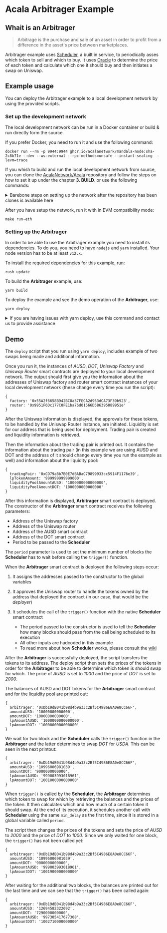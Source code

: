 # Acala Arbitrager Example

## Whait is an Arbitrager

> Arbitrage is the purchase and sale of an asset in order to profit from a difference in the asset's
> price between marketplaces.

Arbitrager example uses [Scheduler](https://wiki.acala.network/build/development-guide/smart-contracts/advanced/use-on-chain-scheduler),
a built in service, to periodically asses which token to sell and which to buy. It uses [Oracle](https://wiki.acala.network/build/development-guide/smart-contracts/advanced/use-oracle-feeds)
to determine the price of each token and calculate which one it should buy and then initiates a swap
on Uniswap.

## Example usage

You can deploy the Arbitrager example to a local development network by using the provided scripts.

### Set up the development network

The local development network can be run in a Docker container or build & run directly form the
source.

If you prefer Docker, you need to run it and use the following command:

```
docker run --rm -p 9944:9944 ghcr.io/acalanetwork/mandala-node:sha-2c8b71e --dev --ws-external --rpc-methods=unsafe --instant-sealing  -levm=trace
```

If you whish to build and run the local development network from source, you can clone the
[AcalaNetwork/Acala](https://github.com/AcalaNetwork/Acala) repository and follow the steps on how
to set it up under the chapter **3. BUILD**. or use the following commands:

<details>
    <summary>Barebone steps on setting up the network after the repository has been clones is available here</summary>

    curl https://sh.rustup.rs -sSf | sh

    git config --global submodule.recurse true

    make init

</details>

After you have setup the network, run it with in EVM compatibility mode:
```
make run-eth
```

### Setting up the Arbitrager

In order to be able to use the Arbitrager example you need to install its dependencies. To do you,
you need to have `nodejs` and `yarn` installed. Your node version has to be at least `v12.x`.

To install the required dependencies for this example, run:
```
rush update
```

To build the **Arbitrager** example, use:
```
yarn build
```

To deploy the example and see the demo operation of the **Arbitrager**, use:
```
yarn deploy
```

<details>
    <summary>
        If you are having issues with yarn deploy, use this command and contact us to provide
        assistance
    </summary>

    node --trace-warnings -r ts-node/register/transpile-only src/deploy.ts

</details>

## Demo

The `deploy` script that you run using `yarn deploy`, includes example of two swaps being made and
additional information.

Once you run it, the instances of *AUSD*, *DOT*, *Uniswap Factory* and *Uniswap Router* smart
contracts are deployed to your local development network. The output should first give you the
information about the addresses of Uniswap factory and router smart contract instances of your local
development network (these change every time you run the script):

```
{
  factory: '0x55A2f6658B942BC8a37FECA2d953dCA73F39b923',
  router: '0x9951F6Dc177C0FE1ba76d01566D586395089951e'
}
```

After the Uniswap information is displayed, the approvals for these tokens, to be handled by the
Uniswap Router instance, are initiated. Liquidity is set for our address that is being used for
deployment. Trading pair is created and liquidity information is retrieved.

Then the information about the trading pair is printed out. It contains the information about the
trading pair (in this example we are using AUSD and DOT and the address of it should change every
time you run the example as well) and information about the liquidity pool:

```
{
  tradingPair: '0xCD79aBb7B0E7dBABaC79899933cc5914F1176e39',
  lpTokenAmount: '999999999999000',
  liquidityPoolAmountAUSD: '1000000000000000',
  liquidityPoolAmountDOT: '1000000000000000'
}
```

After this information is displayed, **Arbitrager** smart contract is deployed. The constructor of
the **Arbitrager** smart contract receives the following parameters:

- Address of the Uniswap factory
- Address of the Uniswap router
- Address of the AUSD smart contract
- Address of the DOT smart contract
- Period to be passed to the **Scheduler**

The `period` parameter is used to set the minimum number of blocks the **Scheduler** has to wait
before calling the `trigger()` function.

When the **Arbitrager** smart contract is deployed the following steps occur:

1. It assigns the addresses passed to the constructor to the global variables
2. It approves the Uniswap router to handle the tokens owned by the address that deployed the
contract (in our case, that would be the *deployer*)
3. It schedules the call of the `trigger()` function with the native **Scheduler** smart contract

    - The period passed to the constructor is used to tell the **Scheduler** how many blocks should
    pass from the call being scheduled to its execution
    - All other inputs are hadcoded in this example
    - To read more about how **Scheduler** works, please consult the [wiki](https://wiki.acala.network/build/development-guide/smart-contracts/advanced/use-on-chain-scheduler)

After the **Arbitrager** is successfully deployed, the script transfers the tokens to its address.
The deploy script then sets the prices of the tokens in order for the **Arbitrager** to be able to
determine which token is should swap for which. The price of *AUSD* is set to *1000* and the price
of *DOT* is set to *2000*.

The balances of AUSD and DOT tokens for the **Arbitrager** smart contract and for the liquidity pool
are printed out:
```
{
  arbitrager: '0xDb19dB041b98d4b9a33c2Bf5C4986E8A0e8CC66F',
  amountAUSD: '10000000000000',
  amountDOT: '10000000000000',
  lpAmountAUSD: '1000000000000000',
  lpAmountDOT: '1000000000000000'
}
```

We wait for two block and the **Scheduler** calls the `trigger()` function in the **Arbitrager** and
the latter determines to swap *DOT* for *USDA*. This can be seen in the next printout:
```
{
  arbitrager: '0xDb19dB041b98d4b9a33c2Bf5C4986E8A0e8CC66F',
  amountAUSD: '10996006981039',
  amountDOT: '9000000000000',
  lpAmountAUSD: '999003993018961',
  lpAmountDOT: '1001000000000000'
}
```

When `trigger()` is called by the **Scheduler**, the **Arbitrager** determines which token to swap
for which by retrieving the balances and the prices of the token. It then calculates which and how
much of a certain token it should swap. At the end of its execution, it schedules another call with
**Scheduler** using the same `min_delay` as the first time, since it is stored in a global variable
called `period`.

The script then changes the prices of the tokens and sets the price of *AUSD* to *2000* and the
price of *DOT* to *1000*. Since we only waited for one block, the `trigger()` has not been called
yet:
```
{
  arbitrager: '0xDb19dB041b98d4b9a33c2Bf5C4986E8A0e8CC66F',
  amountAUSD: '10996006981039',
  amountDOT: '9000000000000',
  lpAmountAUSD: '999003993018961',
  lpAmountDOT: '1001900000000000'
}
```

After waiting for the additional two blocks, the balances are printed out for the last time and we
can see that the `trigger()` has been called again:
```
{
  arbitrager: '0xDb19dB041b98d4b9a33c2Bf5C4986E8A0e8CC66F',
  amountAUSD: '12694582322692',
  amountDOT: '7290000000000',
  lpAmountAUSD: '997305417677308',
  lpAmountDOT: '1002710000000000'
}
```
